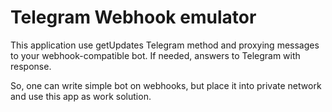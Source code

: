 # Telegram Webhook emulator

This application use getUpdates Telegram method and proxying messages to your webhook-compatible bot. If needed, answers to Telegram with response.

So, one can write simple bot on webhooks, but place it into private network and use this app as work solution.